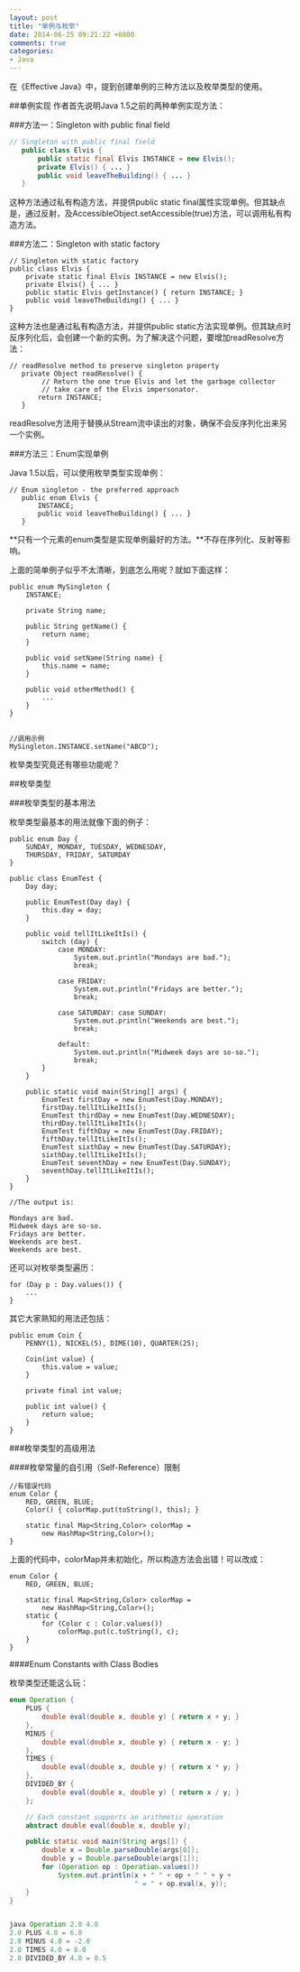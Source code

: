 ```yaml
---
layout: post
title: "单例与枚举"
date: 2014-06-25 09:21:22 +0800
comments: true
categories: 
- Java
---
```


在《Effective Java》中，提到创建单例的三种方法以及枚举类型的使用。

<!--more-->

##单例实现
作者首先说明Java 1.5之前的两种单例实现方法：

###方法一：Singleton with public final field

```java
// Singleton with public final field
   public class Elvis {
       public static final Elvis INSTANCE = new Elvis();
       private Elvis() { ... }
       public void leaveTheBuilding() { ... }
   }
```

这种方法通过私有构造方法，并提供public static final属性实现单例。但其缺点是，通过反射，及AccessibleObject.setAccessible(true)方法，可以调用私有构造方法。

###方法二：Singleton with static factory

```
// Singleton with static factory
public class Elvis {
	private static final Elvis INSTANCE = new Elvis(); 
	private Elvis() { ... }
	public static Elvis getInstance() { return INSTANCE; }
	public void leaveTheBuilding() { ... }
}
```   

这种方法也是通过私有构造方法，并提供public static方法实现单例。但其缺点时反序列化后，会创建一个新的实例。为了解决这个问题，要增加readResolve方法：

```
// readResolve method to preserve singleton property
   private Object readResolve() {
        // Return the one true Elvis and let the garbage collector
        // take care of the Elvis impersonator.
       return INSTANCE;
   }

```   

readResolve方法用于替换从Stream流中读出的对象，确保不会反序列化出来另一个实例。

###方法三：Enum实现单例

Java 1.5以后，可以使用枚举类型实现单例：

```
// Enum singleton - the preferred approach
   public enum Elvis {
       INSTANCE;
       public void leaveTheBuilding() { ... }
   }
```   

**只有一个元素的enum类型是实现单例最好的方法。**不存在序列化、反射等影响。

上面的简单例子似乎不太清晰，到底怎么用呢？就如下面这样：

```
public enum MySingleton {
    INSTANCE;

    private String name;

    public String getName() {
        return name;
    }

    public void setName(String name) {
        this.name = name;
    }

    public void otherMethod() {
        ...
    }
}


//调用示例
MySingleton.INSTANCE.setName("ABCD");
```

枚举类型究竟还有哪些功能呢？

##枚举类型

###枚举类型的基本用法

枚举类型最基本的用法就像下面的例子：

```
public enum Day {
    SUNDAY, MONDAY, TUESDAY, WEDNESDAY,
    THURSDAY, FRIDAY, SATURDAY 
}

public class EnumTest {
    Day day;
    
    public EnumTest(Day day) {
        this.day = day;
    }
    
    public void tellItLikeItIs() {
        switch (day) {
            case MONDAY:
                System.out.println("Mondays are bad.");
                break;
                    
            case FRIDAY:
                System.out.println("Fridays are better.");
                break;
                         
            case SATURDAY: case SUNDAY:
                System.out.println("Weekends are best.");
                break;
                        
            default:
                System.out.println("Midweek days are so-so.");
                break;
        }
    }
    
    public static void main(String[] args) {
        EnumTest firstDay = new EnumTest(Day.MONDAY);
        firstDay.tellItLikeItIs();
        EnumTest thirdDay = new EnumTest(Day.WEDNESDAY);
        thirdDay.tellItLikeItIs();
        EnumTest fifthDay = new EnumTest(Day.FRIDAY);
        fifthDay.tellItLikeItIs();
        EnumTest sixthDay = new EnumTest(Day.SATURDAY);
        sixthDay.tellItLikeItIs();
        EnumTest seventhDay = new EnumTest(Day.SUNDAY);
        seventhDay.tellItLikeItIs();
    }
}

//The output is:

Mondays are bad.
Midweek days are so-so.
Fridays are better.
Weekends are best.
Weekends are best.

```

还可以对枚举类型遍历：

```
for (Day p : Day.values()) {
	...
}
```

其它大家熟知的用法还包括：

```
public enum Coin {
    PENNY(1), NICKEL(5), DIME(10), QUARTER(25);

    Coin(int value) {
        this.value = value;
    }

    private final int value;

    public int value() {
        return value;
    }
}
```

###枚举类型的高级用法

####枚举常量的自引用（Self-Reference）限制

```
//有错误代码
enum Color {
    RED, GREEN, BLUE;
    Color() { colorMap.put(toString(), this); }

    static final Map<String,Color> colorMap =
        new HashMap<String,Color>();
}
```

上面的代码中，colorMap并未初始化，所以构造方法会出错！可以改成：

```
enum Color {
    RED, GREEN, BLUE;

    static final Map<String,Color> colorMap =
        new HashMap<String,Color>();
    static {
        for (Color c : Color.values())
            colorMap.put(c.toString(), c);
    }
}
```

####Enum Constants with Class Bodies

枚举类型还能这么玩：

```java
enum Operation {
    PLUS {
        double eval(double x, double y) { return x + y; }
    },
    MINUS {
        double eval(double x, double y) { return x - y; }
    },
    TIMES {
        double eval(double x, double y) { return x * y; }
    },
    DIVIDED_BY {
        double eval(double x, double y) { return x / y; }
    };

    // Each constant supports an arithmetic operation
    abstract double eval(double x, double y);

    public static void main(String args[]) {
        double x = Double.parseDouble(args[0]);
        double y = Double.parseDouble(args[1]);
        for (Operation op : Operation.values())
            System.out.println(x + " " + op + " " + y +
                               " = " + op.eval(x, y));
    }
}


java Operation 2.0 4.0
2.0 PLUS 4.0 = 6.0
2.0 MINUS 4.0 = -2.0
2.0 TIMES 4.0 = 8.0
2.0 DIVIDED_BY 4.0 = 0.5
```